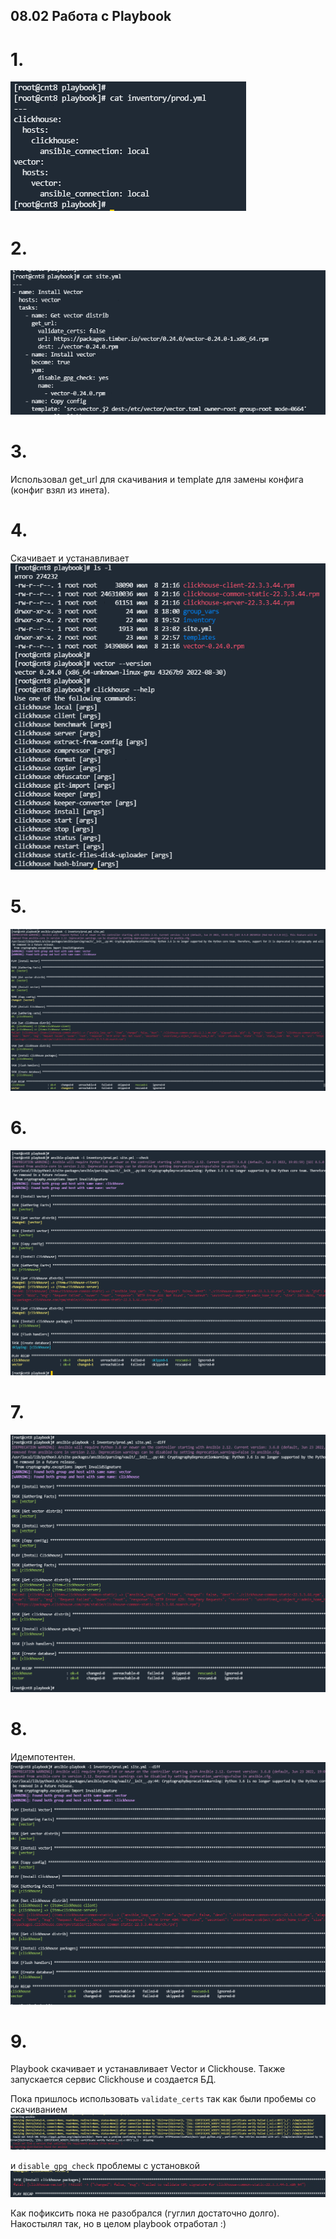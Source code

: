 ## 08.02 Работа с Playbook

# 1.
![img_1.png](pic/img_1.png)

# 2.
![img_3.png](pic/img_3.png)

# 3.
Использовал get_url для скачивания и template для замены конфига (конфиг взял из инета).

# 4. 
Скачивает и устанавливает
![img_4.png](pic/img_4.png) 

# 5.
![img_5.png](pic/img_5.png)

# 6.
![img_6.png](pic/img_6.png)

# 7.
![img_7.png](pic/img_7.png)

# 8. 
Идемпотентен.
![img_8.png](pic/img_8.png)

# 9.
Playbook скачивает и устанавливает Vector и Clickhouse. Также запускается сервис Clickhouse и создается БД.

Пока пришлось использовать `validate_certs` так как были пробемы со скачиванием
![img_9.png](pic/img_9.png)

и `disable_gpg_check` проблемы с установкой
![img_10.png](pic/img_10.png)

Как пофиксить пока не разобрался (гуглил достаточно долго). Накостылял так, но в целом playbook отработал :)